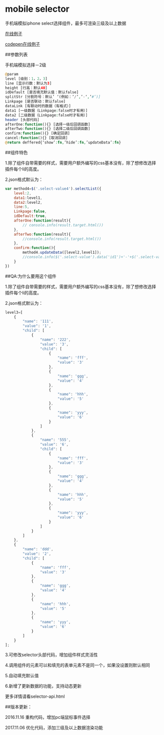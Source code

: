 # mobile selector
手机端模拟iphone select选择组件，最多可渲染三级及以上数据

 [在线例子](http://qiuyaofan.github.io/mobileSelector/)
  
 [codepen在线例子](http://codepen.io/qiuyaofan/pen/VmKdPO">http://codepen.io/qiuyaofan/pen/VmKdPO) 

##参数列表

手机端模拟选择－2级

```php
@param
level [级别：1，2，3]
line [显示行数：默认为3]
height [行高：默认40]
idDefault [是否填充默认值：默认false]
splitStr [分割符号：默认’ ‘(例如：’/’,’-‘,’#’)]
Linkpage [是否联动：默认false]
dataLink [有联动时的数据（有格式）]
data1 [一级数据（Linkpage:false时才有用）]
data2 [二级数据（Linkpage:false时才有用）]
header [头部代码]
afterOne:function(){} [选择一级后回调函数]
afterTwo:function(){} [选择二级后回调函数]
confirm:function(){} [确定回调]
cancel:function(){} [取消回调]
@return deffered{‘show’:fn,’hide’:fn,’updateData’:fn}
```
##组件特色

1.除了组件自带需要的样式，需要用户额外编写的css基本没有，除了想修改选择插件每个li的高度。

2.json格式默认为：

```js
var method4=$('.select-value4').selectList({
    level:2,
    data1:level1,
    data2:level2,
    line:5,
    Linkpage:false,
    idDefault:true,
    afterOne:function(result){
        // console.info(result.target.html())
    },
    afterTwo:function(result){
        //console.info(result.target.html())
    },
    confirm:function(){
        method4.updateData([level2,level1]);
        //console.info($('.select-value').data('id1')+'-'+$('.select-value').data('id2')+'-'+$('.select-value').data('id3'));
    }
})
```
##QA:为什么要用这个组件

1.除了组件自带需要的样式，需要用户额外编写的css基本没有，除了想修改选择插件每个li的高度。

2.json格式默认为：

```js
level3=[
    {
        "name": '111',
        "value": '1',
        "child": [
            {
                "name": '222',
                "value": '3',
                "child": [
                    {
                        "name": 'fff',
                        "value": '3'
                    },
                    {
                        "name": 'ggg',
                        "value": '4'
                    },
                    {
                        "name": 'hhh',
                        "value": '5'
                    },
                    {
                        "name": 'yyy',
                        "value": '6'
                    }
                ]
            },
            {
                "name": '555',
                "value": '6',
                "child": [
                    {
                        "name": 'fff',
                        "value": '3'
                    },
                    {
                        "name": 'ggg',
                        "value": '4'
                    },
                    {
                        "name": 'hhh',
                        "value": '5'
                    },
                    {
                        "name": 'yyy',
                        "value": '6'
                    }
                ]
            }
        ]
    },
    {
        "name": 'ddd',
        "value": '2',
        "child": [
            {
                "name": 'fff',
                "value": '3'
            },
            {
                "name": 'ggg',
                "value": '4'
            },
            {
                "name": 'hhh',
                "value": '5'
            },
            {
                "name": 'yyy',
                "value": '6'
            }
        ]
    }
];
```
3.可修改selector头部代码，增加组件样式灵活性

4.调用组件的元素可以和填充的表单元素不是同一个，如果没设置则默认相同

5.自动填充默认值

6.新增了更新数据的功能，支持动态更新

更多详情请看selector-api.html

##版本更新：

2016.11.16 重构代码，增加pc端鼠标事件选择

2017.11.06 优化代码，添加三级及以上数据渲染功能
